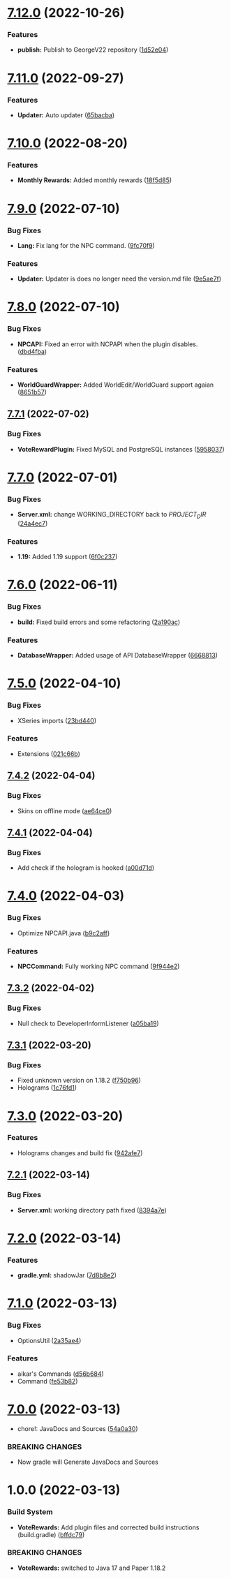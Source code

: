 # [7.12.0](https://github.com/GeorgeV220/VoteRewards/compare/v7.11.0...v7.12.0) (2022-10-26)


### Features

* **publish:** Publish to GeorgeV22 repository ([1d52e04](https://github.com/GeorgeV220/VoteRewards/commit/1d52e047dbf518c9d4de034894d81b5622bb288f))

# [7.11.0](https://github.com/GeorgeV220/VoteRewards/compare/v7.10.0...v7.11.0) (2022-09-27)


### Features

* **Updater:** Auto updater ([65bacba](https://github.com/GeorgeV220/VoteRewards/commit/65bacba459c88fafad1501cb447ef47d9eced69c))

# [7.10.0](https://github.com/GeorgeV220/VoteRewards/compare/v7.9.0...v7.10.0) (2022-08-20)


### Features

* **Monthly Rewards:** Added monthly rewards ([18f5d85](https://github.com/GeorgeV220/VoteRewards/commit/18f5d85a9f8aca0a918e36e68b38179a77542e59))

# [7.9.0](https://github.com/GeorgeV220/VoteRewards/compare/v7.8.0...v7.9.0) (2022-07-10)


### Bug Fixes

* **Lang:** Fix lang for the NPC command. ([9fc70f9](https://github.com/GeorgeV220/VoteRewards/commit/9fc70f93619c710e62fd0f963a3dfb272d1dcf28))


### Features

* **Updater:** Updater is does no longer need the version.md file ([9e5ae7f](https://github.com/GeorgeV220/VoteRewards/commit/9e5ae7f233c680656727650ea1586692efce7ac1))

# [7.8.0](https://github.com/GeorgeV220/VoteRewards/compare/v7.7.1...v7.8.0) (2022-07-10)


### Bug Fixes

* **NPCAPI:** Fixed an error with NCPAPI when the plugin disables. ([dbd4fba](https://github.com/GeorgeV220/VoteRewards/commit/dbd4fbafb293463e350f230d7ad9121047b95b6a))


### Features

* **WorldGuardWrapper:** Added WorldEdit/WorldGuard support agaian ([8651b57](https://github.com/GeorgeV220/VoteRewards/commit/8651b575b61aa69c923a5127b4616d03dd289b82))

## [7.7.1](https://github.com/Project-Alterra/VoteRewards/compare/v7.7.0...v7.7.1) (2022-07-02)


### Bug Fixes

* **VoteRewardPlugin:** Fixed MySQL and PostgreSQL instances ([5958037](https://github.com/Project-Alterra/VoteRewards/commit/5958037931d7ca392fdd79d129ac7edbc23502f1))

# [7.7.0](https://github.com/Project-Alterra/VoteRewards/compare/v7.6.0...v7.7.0) (2022-07-01)


### Bug Fixes

* **Server.xml:** change WORKING_DIRECTORY back to $PROJECT_DIR$ ([24a4ec7](https://github.com/Project-Alterra/VoteRewards/commit/24a4ec7cad7fb79a905184dcc14e79f18baca91f))


### Features

* **1.19:** Added 1.19 support ([6f0c237](https://github.com/Project-Alterra/VoteRewards/commit/6f0c2370bc5640a9d6cbe21d7b4c1b365e115009))

# [7.6.0](https://github.com/Project-Alterra/VoteRewards/compare/v7.5.0...v7.6.0) (2022-06-11)


### Bug Fixes

* **build:** Fixed build errors and some refactoring ([2a190ac](https://github.com/Project-Alterra/VoteRewards/commit/2a190ac3efe5acce8ba42648989dad09bea04c43))


### Features

* **DatabaseWrapper:** Added usage of API DatabaseWrapper ([6668813](https://github.com/Project-Alterra/VoteRewards/commit/666881392ddd45e06f52664faabffda94ab96043))

# [7.5.0](https://github.com/GeorgeV220/VoteRewards/compare/v7.4.2...v7.5.0) (2022-04-10)


### Bug Fixes

* XSeries imports ([23bd440](https://github.com/GeorgeV220/VoteRewards/commit/23bd44071072d9931ee84cf31ac89e2a043b4754))


### Features

* Extensions ([021c66b](https://github.com/GeorgeV220/VoteRewards/commit/021c66b8bf0dbba5af1a6b34a0240344d2af5131))

## [7.4.2](https://github.com/GeorgeV220/VoteRewards/compare/v7.4.1...v7.4.2) (2022-04-04)


### Bug Fixes

* Skins on offline mode ([ae64ce0](https://github.com/GeorgeV220/VoteRewards/commit/ae64ce062819428352bf1d4d68c4fd5c353b9005))

## [7.4.1](https://github.com/GeorgeV220/VoteRewards/compare/v7.4.0...v7.4.1) (2022-04-04)


### Bug Fixes

* Add check if the hologram is hooked ([a00d71d](https://github.com/GeorgeV220/VoteRewards/commit/a00d71d04d980028479216e409e92dc99ef08700))

# [7.4.0](https://github.com/GeorgeV220/VoteRewards/compare/v7.3.2...v7.4.0) (2022-04-03)


### Bug Fixes

* Optimize NPCAPI.java ([b9c2aff](https://github.com/GeorgeV220/VoteRewards/commit/b9c2afff67a259d2a70b72cae7149cae324a1d5c))


### Features

* **NPCCommand:** Fully working NPC command ([9f944e2](https://github.com/GeorgeV220/VoteRewards/commit/9f944e268d2306187db1e3cec27e5da7c96f2d7a))

## [7.3.2](https://github.com/GeorgeV220/VoteRewards/compare/v7.3.1...v7.3.2) (2022-04-02)


### Bug Fixes

* Null check to DeveloperInformListener ([a05ba19](https://github.com/GeorgeV220/VoteRewards/commit/a05ba198ecec05b323a253c98ab359f9abd31a24))

## [7.3.1](https://github.com/GeorgeV220/VoteRewards/compare/v7.3.0...v7.3.1) (2022-03-20)


### Bug Fixes

* Fixed unknown version on 1.18.2 ([f750b96](https://github.com/GeorgeV220/VoteRewards/commit/f750b9691496226ea7250c5026590095aaaebd4e))
* Holograms ([1c76fd1](https://github.com/GeorgeV220/VoteRewards/commit/1c76fd1c72e172d794305c33b2cf0e06b18f0b63))

# [7.3.0](https://github.com/GeorgeV220/VoteRewards/compare/v7.2.1...v7.3.0) (2022-03-20)


### Features

* Holograms changes and build fix ([942afe7](https://github.com/GeorgeV220/VoteRewards/commit/942afe714703fbd3ae1b9acdc10c85e561b363b6))

## [7.2.1](https://github.com/GeorgeV220/VoteRewards/compare/v7.2.0...v7.2.1) (2022-03-14)


### Bug Fixes

* **Server.xml:** working directory path fixed ([8394a7e](https://github.com/GeorgeV220/VoteRewards/commit/8394a7e88d9b1d7bf635e48da62130cc0614baec))

# [7.2.0](https://github.com/GeorgeV220/VoteRewards/compare/v7.1.0...v7.2.0) (2022-03-14)


### Features

* **gradle.yml:** shadowJar ([7d8b8e2](https://github.com/GeorgeV220/VoteRewards/commit/7d8b8e217fbb82d5e896ce381b04289e36a797d6))

# [7.1.0](https://github.com/GeorgeV220/VoteRewards6/compare/v7.0.0...v7.1.0) (2022-03-13)


### Bug Fixes

* OptionsUtil ([2a35ae4](https://github.com/GeorgeV220/VoteRewards6/commit/2a35ae462db2f88bdc3093ec7742ceed6016d249))


### Features

* aikar's Commands ([d56b684](https://github.com/GeorgeV220/VoteRewards6/commit/d56b684e0bd1f76198454b6bfa207fcba36f2a9a))
* Command ([fe53b82](https://github.com/GeorgeV220/VoteRewards6/commit/fe53b8255c7bfb439e50ed9b4c83a42fef8a3fdf))

# [7.0.0](https://github.com/GeorgeV220/VoteRewards6/compare/v6.0.0...v7.0.0) (2022-03-13)


* chore!: JavaDocs and Sources ([54a0a30](https://github.com/GeorgeV220/VoteRewards6/commit/54a0a30fa15884e74e30e0fc5747b8888417daef))


### BREAKING CHANGES

* Now gradle will Generate JavaDocs and Sources

# 1.0.0 (2022-03-13)


### Build System

* **VoteRewards:** Add plugin files and corrected build instructions (build.gradle) ([bffdc79](https://github.com/GeorgeV220/VoteRewards6/commit/bffdc79444c7a094a42c63e999910e95ebe25985))


### BREAKING CHANGES

* **VoteRewards:** switched to Java 17 and Paper 1.18.2
